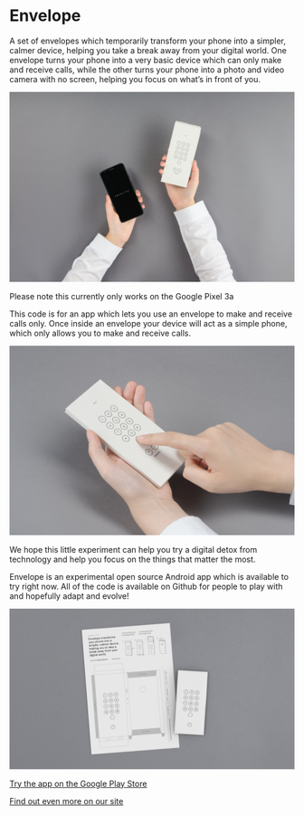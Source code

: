 # Envelope

A set of envelopes which temporarily transform your phone into a simpler, calmer device, helping you take a break away from your digital world.
One envelope turns your phone into a very basic device which can only make and receive calls, while the other turns your phone into a photo and video camera with no screen, helping you focus on what’s in front of you.

![Envelope Image](48677491947_a06fae30bc_kz.jpg)

Please note this currently only works on the Google Pixel 3a

This code is for an app which lets you use an envelope to make and receive calls only. 
Once inside an envelope your device will act as a simple phone, which only allows you to make and receive calls.

![Envelope Image](48677490747_2eb7ffc006_k.jpg)

We hope this little experiment can help you try a digital detox from technology and help you focus on the things that matter the most.

Envelope is an experimental open source Android app which is available to try right now. All of the code is available on Github for people to play with and hopefully adapt and evolve! 

![Envelope Image](49413920108_e256778ce2_k.jpg)

[Try the app on the Google Play Store](https://play.google.com/store/apps/details?id=com.specialprojects.experiments.envelopecall)

[Find out even more on our site](http://specialprojects.studio/project/envelope)
